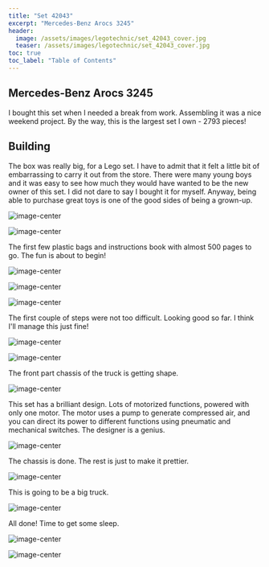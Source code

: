 ```yaml
---
title: "Set 42043"
excerpt: "Mercedes-Benz Arocs 3245"
header:
  image: /assets/images/legotechnic/set_42043_cover.jpg
  teaser: /assets/images/legotechnic/set_42043_cover.jpg
toc: true
toc_label: "Table of Contents"
---
```


## Mercedes-Benz Arocs 3245

I bought this set when I needed a break from work. Assembling it was a nice weekend project. By the way, this is the largest set I own - 2793 pieces!

## Building

The box was really big, for a Lego set. I have to admit that it felt a little bit of embarrassing to carry it out from the store. There were many young boys and it was easy to see how much they would have wanted to be the new owner of this set. I did not dare to say I bought it for myself. Anyway, being able to purchase great toys is one of the good sides of being a grown-up.

![image-center](https://lh3.googleusercontent.com/pw/ACtC-3eZu8jPmQ12EC1sAOP2ytdIgzfw3nzAnfA1zZJ_Fi_5qN2b8-AmfqP6m83KJs_cXjDeTH0dB6UuhyfFRN0pQZjzUusdc3i3_JjG3IGTcFe5FvR0r6kxz-2s18_3xIUhIJADJTjmkruIUObt6d2pSaq2=w1259-h944-no?authuser=0)

![image-center](https://lh3.googleusercontent.com/pw/ACtC-3cOfloWkLJqUcxoQu79ZVm977k_nCxFFR9GbsgKjVBdTE_FDr3-zGvGjsKVier4XRZdoScc99chpzwb0HrD5cMW0ivAo-HPvKOE7qcX1RXheRPPq5I6vg2NNmBQ_RvRWzYa-b2TM40i6AI_qLP5113z=w708-h944-no?authuser=0)

The first few plastic bags and instructions book with almost 500 pages to go. The fun is about to begin!

![image-center](https://lh3.googleusercontent.com/pw/ACtC-3de7lpINAGOmlbfGTZNmvhrFtpTPgpyhMAcC3AULgKSPF62S0LzlwdVy1zc1E_9l2TsRMi_Ov05SKXNKRj0ZxKKbMyFQKMBFCpJhVaiSpGXdI3s-wARhjYfmFmgQo1g7obTf6dn33lSX14Fsa6XgnTU=w1259-h944-no?authuser=0)

![image-center](https://lh3.googleusercontent.com/pw/ACtC-3c2el7MNCZBd1j6tvuB9K_3H4dV8OMW9zHni_uXbFRsfiFbTTfbpZR1Ju7LpXuGOJ6-39iqC7ZUBBkzvR4pEopVDdkA1MoLZeNcM1R-TKHVqHrjzcSq3c4NT685pIIaYC8LSG3Cdxi-1yryqP8AAkQo=w1259-h944-no?authuser=0)

![image-center](https://lh3.googleusercontent.com/pw/ACtC-3cyv-7ryFh0odND8TJMvTyGR1CYLeeOZn4BO4yArv8KzpAxVj7z0XaivzNvGNk3dg40ewh1V1-FRlk22E64Rcs5MoYerXfAlNTnLDbMmy6tARJckki5c2pcr7XzVMNBid7VZWqUOvIMLWKetUspW9dR=w1259-h944-no?authuser=0)

The first couple of steps were not too difficult. Looking good so far. I think I'll manage this just fine!

![image-center](https://lh3.googleusercontent.com/pw/ACtC-3dAOebJHVbmLNaxtgd1rBzpokUNW2zWym44BOKGSrdypLDrGk3t9m3O5FOBgB8wXyjDVDXG2QIWotF8iJtuA4MCPc0coqDfktySr1deTJ13vu8DfftIhZmRF8bqbF1ACz0dQz5BXyCHn11zqakTo5R7=w1259-h944-no?authuser=0)

![image-center](https://lh3.googleusercontent.com/pw/ACtC-3doqHuqV3I8X5axTgnb1I4NubGgQQJmkG-Lfi1pvekgDB98sZJYgwUw9w2qVESH332-Ef2160sS4yarLbBCg0lW3BxZCNX90bfFhIvKvfkR3O6obhEvO6zr0d6PtFrucI16jqJV0r5SYeaiOYsTjfPa=w1259-h944-no?authuser=0)

The front part chassis of the truck is getting shape.

![image-center](https://lh3.googleusercontent.com/pw/ACtC-3cMgY4zv1NmYx34ygOsphCBU5UVK4yYs1SR5MTROWp0G1t9PgG6hhgO-6CwV8CjYGaB4h0YEWT1wZ9WSu4ffI3vds5sMG2HTVqDPvn8CNiKWyRXnSuTmx1d3FQ7pZD0SChu5farIeKKm5CYzfP1r1mK=w1259-h944-no?authuser=0)

This set has a brilliant design. Lots of motorized functions, powered with only one motor. The motor uses a pump to generate compressed air, and you can direct its power to different functions using pneumatic and mechanical switches. The designer is a genius.

![image-center](https://lh3.googleusercontent.com/pw/ACtC-3dnhbc3ZYrNHZboPApdug-oIdNCJpNfwPua4fpCiZdsfbZSk0AYOPGrBFnzcOM-p5ul0nw1MPiq0U3Fucd7aP-Ht4mWPM-09Pf_Rdr8JsvHgv2cj5eRjEnFHJ0Fg3YtzEuaUO7Y4YRqw8EQagVINyeR=w1259-h944-no?authuser=0)

The chassis is done. The rest is just to make it prettier.

![image-center](https://lh3.googleusercontent.com/pw/ACtC-3e0nPxTl-mS75oHoTLobQ6rlP2gk_7eaDsyHx1R-3uU3VijFTSAw71YB6HpizazJiZv64jk75hk2vEPI7cI5TW7lYo1H9TfZEXO77s7pKNaSg69SoOKYtxEMmIaVfuAtsNBir5jV879If2HIP_dyhvl=w1259-h944-no?authuser=0)

This is going to be a big truck.

![image-center](https://lh3.googleusercontent.com/pw/ACtC-3d3ZaD0uI7cN4zKqv0POJ6YHEYESZSZtYaBXgO1W5C_Y2gNIBIj7HGTXnn81oIYT9kC0K0-5pcPn6zOV7PhtgFzMhBDLJEfLlQ2yMEp_C1FB8zUg1lvhhar9xDt7qgb0x59gDT-T1BMI_4XypeBFwo6=w1259-h944-no?authuser=0)

All done! Time to get some sleep.

![image-center](https://lh3.googleusercontent.com/pw/ACtC-3e2yYDKj1Pojoq-wogjXs-dpD2XNbwnoGq7gIy6qfNZ692mElLzJUFN1sojqy0-1jVfy3r-w6lsIRKcN7EVYX4up9WDtpUqCFhcic9mehIBEO_Cz6cYUXNYlvssYt7-2Cw00ZrdsXCsCZPMAdG3GQC5=w1259-h944-no?authuser=0)

![image-center](https://lh3.googleusercontent.com/pw/ACtC-3ebrJnPFak5s-myeOhAmNDsByc9o__AJ-usJsOhojiueEYr9IArCOfxAGBDb2GbDXLVW1VyrMtalmUz14N3DdXXFnfIlYNXsMGuHhAzEl2Sj6fuvcvkJjQ0EW061_PsTmqJDNqUxFdbEy-beLOrBhje=w1259-h944-no?authuser=0)
